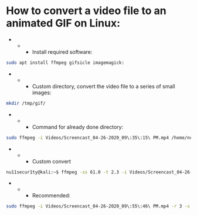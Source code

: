 # How to convert a video file to an animated GIF on Linux:

- - - Install required software:
```bash
sudo apt install ffmpeg gifsicle imagemagick:
```

- - - Custom directory, convert the video file to a series of small images:
```bash
mkdir /tmp/gif/
```
- - - Command for already done directory:
```bash
sudo ffmpeg -i Videos/Screencast_04-26-2020_09\:35\:15\ PM.mp4 /home/nu11secur1ty/oo.gif
```

- - - Custom convert
```bash
nu11secur1ty@kali:~$ ffmpeg -ss 61.0 -t 2.3 -i Videos/Screencast_04-26-2020_09\:55\:46\ PM.mp4 -f gif /home/nu11secur1ty/oo.gif
```
- - - Recommended:
```bash
sudo ffmpeg -i Videos/Screencast_04-26-2020_09\:55\:46\ PM.mp4 -r 3 -s 800x500 /home/nu11secur1ty/oo.gif
```

